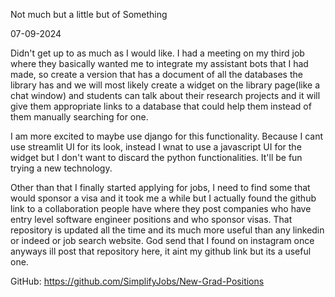 Not much but a little but of Something

07-09-2024

Didn't get up to as much as I would like. I had a meeting on my third job where they basically 
wanted me to integrate my assistant bots that I had made, so create a version that has a document
of all the databases the library has and we will most likely create a widget on the library page(like a chat window)
and students can talk about their research projects and it will give them appropriate links to a database that could help them instead
of them manually searching for one.

I am more excited to maybe use django for this functionality. Because I cant use streamlit UI for its look, 
instead I wnat to use a javascript UI for the widget but I don't want to discard the python functionalities. 
It'll be fun trying a new technology.

Other than that I finally started applying for jobs, I need to find some that would sponsor a visa 
and it took me a while but I actually found the github link to a collaboration people have where they post 
companies who have entry level software engineer positions and who sponsor visas. That repository is updated all the
time and its much more useful than any linkedin or indeed or job search website. God send that I found on instagram once
anyways ill post that repository here, it aint my github link but its a useful one.

GitHub: https://github.com/SimplifyJobs/New-Grad-Positions